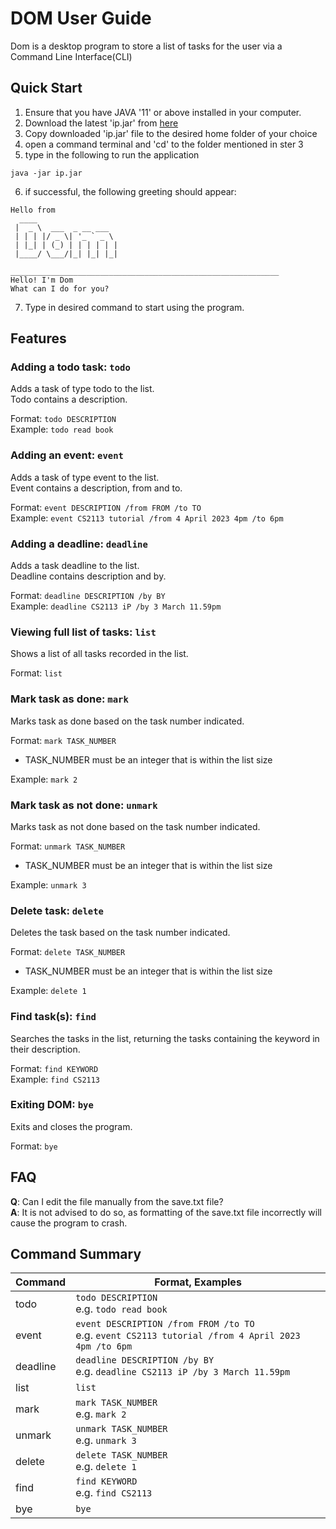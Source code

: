 # DOM User Guide
Dom is a desktop program to store a list of tasks for the user via a Command Line Interface(CLI)

## Quick Start
1. Ensure that you have JAVA '11' or above installed in your computer.
2. Download the latest 'ip.jar' from [here](https://github.com/bljhty/ip/releases)
3. Copy downloaded 'ip.jar' file to the desired home folder of your choice
4. open a command terminal and 'cd' to the folder mentioned in ster 3
5. type in the following to run the application

```
java -jar ip.jar
```

6. if successful, the following greeting should appear:
```
Hello from
  ____                  
 |  _ \  ___  _ __ ___  
 | | | |/ _ \| '_ ` _ \ 
 | |_| | (_) | | | | | |
 |____/ \___/|_| |_| |_|

____________________________________________________________
Hello! I'm Dom
What can I do for you?
```
7. Type in desired command to start using the program.

## Features 
### Adding a todo task: `todo`
Adds a task of type todo to the list.
<br>Todo contains a description.

Format: `todo DESCRIPTION`
<br>Example: `todo read book`

### Adding an event: `event`
Adds a task of type event to the list.
<br>Event contains a description, from and to.

Format: `event DESCRIPTION /from FROM /to TO`
<br>Example: `event CS2113 tutorial /from 4 April 2023 4pm /to 6pm`


### Adding a deadline: `deadline`
Adds a task deadline to the list.
<br>Deadline contains description and by.

Format: `deadline DESCRIPTION /by BY`
<br>Example: `deadline CS2113 iP /by 3 March 11.59pm`

### Viewing full list of tasks: `list`
Shows a list of all tasks recorded in the list.

Format: `list`

### Mark task as done: `mark`
Marks task as done based on the task number indicated.

Format: `mark TASK_NUMBER`
- TASK_NUMBER must be an integer that is within the list size

Example: `mark 2`

### Mark task as not done: `unmark`
Marks task as not done based on the task number indicated.

Format: `unmark TASK_NUMBER`
- TASK_NUMBER must be an integer that is within the list size

Example: `unmark 3`

### Delete task: `delete`
Deletes the task based on the task number indicated.

Format: `delete TASK_NUMBER`
- TASK_NUMBER must be an integer that is within the list size

Example: `delete 1`

### Find task(s): `find`
Searches the tasks in the list, returning the tasks containing the keyword in their description.

Format: `find KEYWORD`
<br>Example: `find CS2113`

### Exiting DOM: `bye`
Exits and closes the program.

Format: `bye`

## FAQ
**Q**: Can I edit the file manually from the save.txt file?
<br>**A**: It is not advised to do so, as formatting of the save.txt file incorrectly will cause the program to crash.

## Command Summary
| **Command** | **Format, Examples**                                                                                 |
|-------------|------------------------------------------------------------------------------------------------------|
| todo        | `todo DESCRIPTION`<br>e.g. `todo read book`                                                          |
| event       | `event DESCRIPTION /from FROM /to TO`<br>e.g. `event CS2113 tutorial /from 4 April 2023 4pm /to 6pm` |
| deadline    | `deadline DESCRIPTION /by BY`<br>e.g. `deadline CS2113 iP /by 3 March 11.59pm`                       |
| list        | `list`                                                                                               |
| mark        | `mark TASK_NUMBER`<br>e.g. `mark 2`                                                                  |
| unmark      | `unmark TASK_NUMBER`<br>e.g. `unmark 3`                                                              |
| delete      | `delete TASK_NUMBER`<br>e.g. `delete 1`                                                              |
| find        | `find KEYWORD`<br>e.g. `find CS2113`                                                                 |
| bye         | `bye`                                                                                                |
